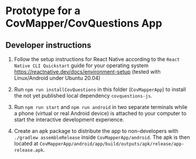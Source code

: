 # Prototype for a CovMapper/CovQuestions App

## Developer instructions

1. Follow the setup instructions for React Native according to the 
`React Native CLI Quickstart` guide for your operating system 
https://reactnative.dev/docs/environment-setup 
(tested with Linux/Android under Ubuntu 20.04) 

2. Run `npm run installCovQuestions` in this folder (`CovMapperApp`) to install the 
not yet published local dependency `covquestions-js`.

3. Run `npm run start` and `npm run android` in two separate terminals while a phone 
(virtual or real Android device) is attached to your computer to start the interactive 
development experience.

4. Create an apk package to distribute the app to non-developers with `./gradlew assembleRelease`
inside `CovMapperApp/android`. 
The apk is then located at `CovMapperApp/android/app/build/outputs/apk/release/app-release.apk`.
